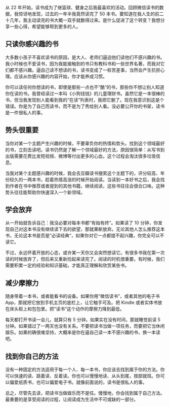 ---
---

从 22 年开始，读书成为了继篮球、健身之后我最喜欢的活动。回顾微信读书的数据，我惊讶地发现，过去的一年半我竟然读完了 50 本书。要知道在我人生的前二十几年，我主动读完的书大概一双手就数得过来。是什么促进了这个转变？我想分享一些心得，希望能够帮到更多的人。

## 只读你感兴趣的书

大多数小孩子不喜欢读书的原因，是大人、老师们逼迫他们读他们不感兴趣的书。我小时候也不爱读书，因为我能接触到的书只有教科书和一些世界名著，而我对它们都不感兴趣。逼自己读不想读的书，读书变成了一桩苦差事，当然会产生抗拒心理。应该从你感兴趣的内容开始，你才能养成习惯。

你可以读任何你想读的书，即使是那些一点也不”酷“的书，那些你不想让别人知道你在读的书。我曾经读过一本叫《小狗钱钱》的儿童理财书。虽然它是一本很棒的书，但当我发现别人能看到我的“在读”列表时，我把它删了。现在我意识到这是个错误。你是为了自己而读书，而不是为了秀给别人看。没必要公开你的书架，读书是一件很私人的事。

## 势头很重要

当你对某一个主题产生兴趣的时候，不要辜负你的热情和势头。找到这个领域最好的书，立刻去读吧。读书仍然是了解一个领域最好的方法，原因很简单：从写书到出版需要花费比发短视频、微博等付出更多的心血，这个过程会淘汰很多垃圾信息。

当我对某个主题感兴趣的时候，我会去豆瓣读书搜索这个主题下的，评分较高、年份较久的一两本书，趁着热情高涨的时候开始阅读。当读到一本好书之后，我会找到作者在书中推荐或者提到的其他书籍，继续阅读，这些书往往会很合口味。这种势头往往能帮助你快速深入一个新领域。

## 学会放弃

从一开始就告诉自己：我没必要对每本书都“有始有终”。如果读了 10 分钟，你发现自己对这本书没有继续读下去的欲望，那就果断放弃。无论其他人怎么推荐这本书，无论这本书是否是”必读经典“，如果你对它一点都提不起兴趣，你完全可以不读它。

不过，永远怀着开放的心态，或许某一天你又会突然想读它。有很多书我在第一次读的时候放弃了，但后来又重新捡起来读完了。阅读的时机很重要。有时候，我们需要积累一定的经验和知识基础，才能真正理解和欣赏某些书。

## 减少摩擦力

随身带着一本书，或者能看书的设备。如果你用“微信读书”，或者其他的电子书 App，那就把它放到手机主页的底栏上，让它触手可及。把 Kindle 或者实体书放在床头柜上和包包里。把”读书“这个动作的摩擦力降到最低。

每天都打开书读一会儿，就算只有 5 分钟。如果实在没有时间，那就睡觉前读 5 分钟。如果错过了一两天也没有关系。不要把读书当做一项任务，而要把它当休闲娱乐。如果的确很难坚持，大概率是你在逼自己读一本不感兴趣的书，换一本读吧。

## 找到你自己的方法

没有一种固定的方法适用于每一个人、每一本书，你应该去找到属于你的方法。你可以快速的读、跳着读、反着读。你也可以慢慢地读、从头到尾，按部就班。你可以偏爱纸质书，也可以偏爱电子书。就像前面说的，读书是很私人的事。

总之，尽管先去读，把读书当做娱乐而不是任。慢慢地，你会找到属于自己方法。最重要的是享受阅读的过程，让阅读成为生活中不可或缺的一部分。